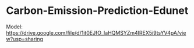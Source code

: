 # Carbon-Emission-Prediction-Edunet

Model: https://drive.google.com/file/d/1it0EJfO_IaHQMSYZm4IREX5i9tsYV4pA/view?usp=sharing
